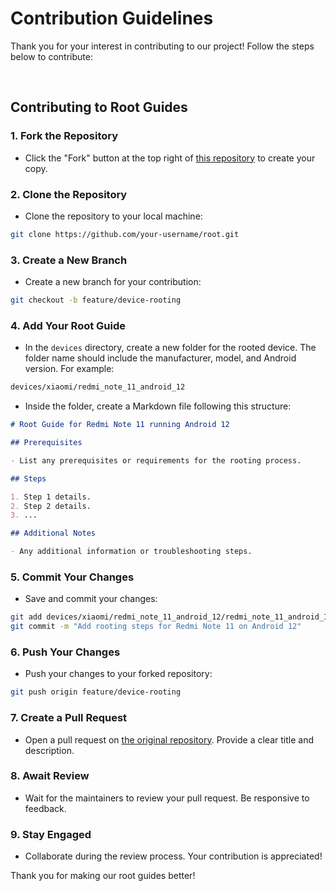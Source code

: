 # Contribution Guidelines

Thank you for your interest in contributing to our project! Follow the steps below to contribute:

<br>

## Contributing to Root Guides

### 1. Fork the Repository
- Click the "Fork" button at the top right of [this repository](https://github.com/divinemonk/root) to create your copy.

### 2. Clone the Repository
- Clone the repository to your local machine:
```bash
git clone https://github.com/your-username/root.git
```

### 3. Create a New Branch
- Create a new branch for your contribution:
```bash
git checkout -b feature/device-rooting
```

### 4. Add Your Root Guide
- In the `devices` directory, create a new folder for the rooted device. The folder name should include the manufacturer, model, and Android version. For example:
```bash
devices/xiaomi/redmi_note_11_android_12
```
- Inside the folder, create a Markdown file following this structure:

```markdown
# Root Guide for Redmi Note 11 running Android 12

## Prerequisites

- List any prerequisites or requirements for the rooting process.

## Steps

1. Step 1 details.
2. Step 2 details.
3. ...

## Additional Notes

- Any additional information or troubleshooting steps.
```

### 5. Commit Your Changes
- Save and commit your changes:
```bash
git add devices/xiaomi/redmi_note_11_android_12/redmi_note_11_android_12.md
git commit -m "Add rooting steps for Redmi Note 11 on Android 12"
```

### 6. Push Your Changes
- Push your changes to your forked repository:
```bash
git push origin feature/device-rooting
```

### 7. Create a Pull Request
- Open a pull request on [the original repository](https://github.com/divinemonk/root). Provide a clear title and description.

### 8. Await Review
- Wait for the maintainers to review your pull request. Be responsive to feedback.

### 9. Stay Engaged
- Collaborate during the review process. Your contribution is appreciated!

Thank you for making our root guides better!
